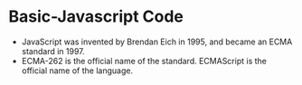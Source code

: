 # Basic-Javascript Code
* JavaScript was invented by Brendan Eich in 1995, and became an ECMA standard in 1997.
* ECMA-262 is the official name of the standard. ECMAScript is the official name of the language.
